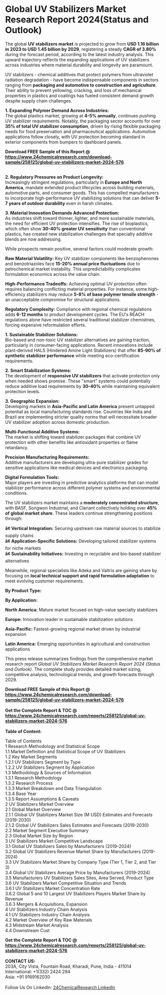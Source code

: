 <h1>Global UV Stabilizers Market Research Report 2024(Status and Outlook)</h1><p>The global <strong>UV stabilizers market</strong> is projected to grow from <strong>USD 1.16 billion in 2023 to USD 1.45 billion by 2029</strong>, registering a steady <strong>CAGR of 3.80%</strong> during the forecast period, according to the latest industry analysis. This upward trajectory reflects the expanding applications of UV stabilizers across industries where material durability and longevity are paramount.</p><p>UV stabilizers - chemical additives that protect polymers from ultraviolet radiation degradation - have become indispensable components in sectors ranging from <strong>packaging and automotive to construction and agriculture</strong>. Their ability to prevent yellowing, cracking, and loss of mechanical properties in plastics and coatings has fueled consistent demand growth despite supply chain challenges.</p><p><strong>1. Expanding Polymer Demand Across Industries:</strong><br>
The global plastics market, growing at <strong>4-5% annually</strong>, continues pushing UV stabilizer requirements. Notably, the packaging sector accounts for over <strong>35% of total UV stabilizer consumption</strong>, driven by rising flexible packaging needs for food preservation and pharmaceutical applications. Automotive applications follow closely, with UV protection becoming standard in exterior components from bumpers to dashboard panels.</p><div><b>Download FREE Sample of this Report @ 
            <a href="https://www.24chemicalresearch.com/download-sample/258125/global-uv-stabilizers-market-2024-576">
            https://www.24chemicalresearch.com/download-sample/258125/global-uv-stabilizers-market-2024-576</a></b></div><br><p><strong>2. Regulatory Pressures on Product Longevity:</strong><br>
Increasingly stringent regulations, particularly in <strong>Europe and North America</strong>, mandate extended product lifecycles across building materials, automotive parts, and consumer goods. This has compelled manufacturers to incorporate high-performance UV stabilizing solutions that can deliver <strong>5-7 years of outdoor durability</strong> even in harsh climates.</p><p><strong>3. Material Innovation Demands Advanced Protection:</strong><br>
As industries shift toward thinner, lighter, and more sustainable materials, the need for efficient UV protection intensifies. The rise of bioplastics, which often show <strong>30-40% greater UV sensitivity</strong> than conventional plastics, has created new stabilization challenges that specialty additive blends are now addressing.</p><p>While prospects remain positive, several factors could moderate growth:</p><p><strong>Raw Material Volatility:</strong> Key UV stabilizer components like benzophenones and benzotriazoles face <strong>15-20% annual price fluctuations</strong> due to petrochemical market instability. This unpredictability complicates formulation economics across the value chain.</p><p><strong>High-Performance Tradeoffs:</strong> Achieving optimal UV protection often requires balancing conflicting material properties. For instance, some high-efficiency stabilizers may reduce <strong>5-8% of base polymer tensile strength</strong> - an unacceptable compromise for structural applications.</p><p><strong>Regulatory Complexity:</strong> Compliance with regional chemical regulations adds <strong>6-12 months</strong> to product development cycles. The EU's REACH regulations alone have restricted several traditional stabilizer chemistries, forcing expensive reformulation efforts.</p><p><strong>1. Sustainable Stabilizer Solutions:</strong><br>
Bio-based and non-toxic UV stabilizer alternatives are gaining traction, particularly in consumer-facing applications. Recent innovations include plant-derived HALS (Hindered Amine Light Stabilizers) that offer <strong>85-90% of synthetic stabilizer performance</strong> while meeting eco-certification requirements.</p><p><strong>2. Smart Stabilization Systems:</strong><br>
The development of <strong>responsive UV stabilizers</strong> that activate protection only when needed shows promise. These "smart" systems could potentially reduce additive load requirements by <strong>30-40%</strong> while maintaining equivalent protection levels.</p><p><strong>3. Geographic Expansion:</strong><br>
Developing markets in <strong>Asia-Pacific and Latin America</strong> present untapped potential as local manufacturing standards rise. Countries like India and Brazil are implementing stricter quality norms that will necessitate broader UV stabilizer adoption across domestic production.</p><p><strong>Multi-Functional Additive Systems:</strong><br>
    The market is shifting toward stabilizer packages that combine UV protection with other benefits like antioxidant properties or flame retardancy.</p><p><strong>Precision Manufacturing Requirements:</strong><br>
    Additive manufacturers are developing ultra-pure stabilizer grades for sensitive applications like medical devices and electronics packaging.</p><p><strong>Digital Formulation Tools:</strong><br>
    Major players are investing in predictive analytics platforms that can model stabilizer performance across different polymer systems and environmental conditions.</p><p>The UV stabilizers market maintains a <strong>moderately concentrated structure</strong>, with BASF, Songwon Industrial, and Clariant collectively holding over <strong>45% of global market share</strong>. These leaders continue strengthening positions through:</p><p><strong>â¢ Vertical Integration:</strong> Securing upstream raw material sources to stabilize supply chains<br>
<strong>â¢ Application-Specific Solutions:</strong> Developing tailored stabilizer systems for niche markets<br>
<strong>â¢ Sustainability Initiatives:</strong> Investing in recyclable and bio-based stabilizer alternatives</p><p>Meanwhile, regional specialists like Adeka and Valtris are gaining share by focusing on <strong>local technical support and rapid formulation adaptation</strong> to meet evolving customer requirements.</p><p><strong>By Product Type:</strong></p><p><strong>By Application:</strong></p><p><strong>North America:</strong> Mature market focused on high-value specialty stabilizers</p><p><strong>Europe:</strong> Innovation leader in sustainable stabilization solutions</p><p><strong>Asia-Pacific:</strong> Fastest-growing regional market driven by industrial expansion</p><p><strong>Latin America:</strong> Emerging opportunities in agricultural and construction applications</p><p>This press release summarizes findings from the comprehensive market research report <em>Global UV Stabilizers Market Research Report 2024 (Status and Outlook)</em>. The complete study provides detailed market sizing, competitive analysis, technological trends, and growth forecasts through 2029.</p><div><b>Download FREE Sample of this Report @ 
            <a href="https://www.24chemicalresearch.com/download-sample/258125/global-uv-stabilizers-market-2024-576">
            https://www.24chemicalresearch.com/download-sample/258125/global-uv-stabilizers-market-2024-576</a></b></div><br><div><b>Get the Complete Report & TOC @ 
            <a href="https://www.24chemicalresearch.com/reports/258125/global-uv-stabilizers-market-2024-576">
            https://www.24chemicalresearch.com/reports/258125/global-uv-stabilizers-market-2024-576</a></b></div><br>
            <b>Table of Content:</b><p>Table of Contents<br />
1 Research Methodology and Statistical Scope<br />
1.1 Market Definition and Statistical Scope of UV Stabilizers<br />
1.2 Key Market Segments<br />
1.2.1 UV Stabilizers Segment by Type<br />
1.2.2 UV Stabilizers Segment by Application<br />
1.3 Methodology & Sources of Information<br />
1.3.1 Research Methodology<br />
1.3.2 Research Process<br />
1.3.3 Market Breakdown and Data Triangulation<br />
1.3.4 Base Year<br />
1.3.5 Report Assumptions & Caveats<br />
2 UV Stabilizers Market Overview<br />
2.1 Global Market Overview<br />
2.1.1 Global UV Stabilizers Market Size (M USD) Estimates and Forecasts (2019-2030)<br />
2.1.2 Global UV Stabilizers Sales Estimates and Forecasts (2019-2030)<br />
2.2 Market Segment Executive Summary<br />
2.3 Global Market Size by Region<br />
3 UV Stabilizers Market Competitive Landscape<br />
3.1 Global UV Stabilizers Sales by Manufacturers (2019-2024)<br />
3.2 Global UV Stabilizers Revenue Market Share by Manufacturers (2019-2024)<br />
3.3 UV Stabilizers Market Share by Company Type (Tier 1, Tier 2, and Tier 3)<br />
3.4 Global UV Stabilizers Average Price by Manufacturers (2019-2024)<br />
3.5 Manufacturers UV Stabilizers Sales Sites, Area Served, Product Type<br />
3.6 UV Stabilizers Market Competitive Situation and Trends<br />
3.6.1 UV Stabilizers Market Concentration Rate<br />
3.6.2 Global 5 and 10 Largest UV Stabilizers Players Market Share by Revenue<br />
3.6.3 Mergers & Acquisitions, Expansion<br />
4 UV Stabilizers Industry Chain Analysis<br />
4.1 UV Stabilizers Industry Chain Analysis<br />
4.2 Market Overview of Key Raw Materials<br />
4.3 Midstream Market Analysis<br />
4.4 Downstream Cust</p><div><b>Get the Complete Report & TOC @ 
            <a href="https://www.24chemicalresearch.com/reports/258125/global-uv-stabilizers-market-2024-576">
            https://www.24chemicalresearch.com/reports/258125/global-uv-stabilizers-market-2024-576</a></b></div><br><b>CONTACT US:</b><br>
            203A, City Vista, Fountain Road, Kharadi, Pune, India - 411014<br>
            International: +1(332) 2424 294<br>
            Asia: +91 9169162030 <br><br>
            Follow Us On LinkedIn: <a href="https://www.linkedin.com/company/24chemicalresearch/">24ChemicalResearch LinkedIn</a>